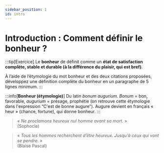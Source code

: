 ```yaml
---
sidebar_position: 1
id: intro
---
```

# Introduction : Comment définir le bonheur ?

:::tip[Exercice] 
Le **bonheur** de définit comme un **état de satisfaction complète, stable et durable (à la différence du plaisir, qui est bref)**. 

À l’aide de l’étymologie du mot bonheur et des deux citations proposées, développez une définition complète du bonheur en un paragraphe de 5 lignes minimum.
:::

:::info[**Bonheur (étymologie)**]
Du latin *bonum augurium*. *Bonum* = bon, favorable, *augurium* = présage, prophétie (on retrouve cette étymologie dans l'expression “C'est de bonne augure”). Augure devient en français « heur » (chance, fortune), qui donne bonheur. 
:::

> « *Ne proclamons heureux nul homme avant sa mort.* »   
> (Sophocle)

> « *Tous les hommes recherchent d’être heureux. Jusqu’à ceux qui vont se pendre.* »   
> (Blaise Pascal)
